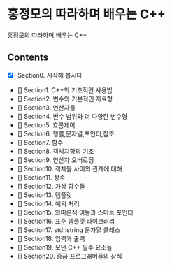 # 홍정모의 따라하며 배우는 C++
[홍정모의 따라하며 배우는 C++](https://www.inflearn.com/course/following-c-plus)
## Contents
- [x] Section0. 시작해 봅시다
- [] Section1. C++의 기초적인 사용법
- [] Section2. 변수와 기본적인 자료형
- [] Section3. 연산자들
- [] Section4. 변수 범위와 더 다양한 변수형
- [] Section5. 흐름제어
- [] Section6. 행렬,문자열,포인터,참조
- [] Section7. 함수
- [] Section8. 객체지향의 기초
- [] Section9. 연산자 오버로딩
- [] Section10. 객체들 사이의 관계에 대해
- [] Section11. 상속
- [] Section12. 가상 함수들
- [] Section13. 템플릿
- [] Section14. 예외 처리
- [] Section15. 의미론적 이동과 스마트 포인터
- [] Section16. 표준 템플릿 라이브러리
- [] Section17. std::string 문자열 클래스
- [] Section18. 입력과 출력
- [] Section19. 모던 C++ 필수 요소들
- [] Section20. 중급 프로그래머들의 상식 
